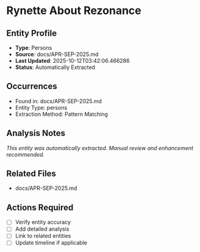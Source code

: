 # Rynette About Rezonance

## Entity Profile
- **Type**: Persons
- **Source**: docs/APR-SEP-2025.md
- **Last Updated**: 2025-10-12T03:42:06.466286
- **Status**: Automatically Extracted

## Occurrences
- Found in: docs/APR-SEP-2025.md
- Entity Type: persons
- Extraction Method: Pattern Matching

## Analysis Notes
*This entity was automatically extracted. Manual review and enhancement recommended.*

## Related Files
- docs/APR-SEP-2025.md

## Actions Required
- [ ] Verify entity accuracy
- [ ] Add detailed analysis
- [ ] Link to related entities
- [ ] Update timeline if applicable
